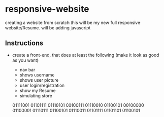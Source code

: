 # responsive-website
creating a website  from scratch
this will be my new full responsive website/Resume.
will be adding javascript 
## Instructions


- create a front-end, that does at least the following (make it look as good as you want)
  - nav bar
  - shows username
  - shows user picture
  - user login/registration 
  - show my Resume
  - simulating store
  
  
  
  01111001 01101111 01110101 00100111 01110010 01100101 00100000 01100001 01110111 01100101 01110011 01101111 01101101 01100101
  
